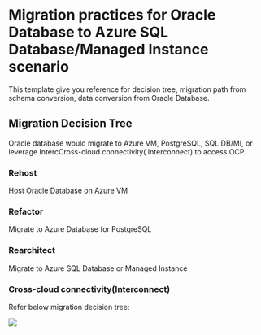 # Migration practices for Oracle Database to Azure SQL Database/Managed Instance scenario

This template give you reference for decision tree, migration path from schema conversion, data conversion from Oracle Database.

## Migration Decision Tree

Oracle database would migrate to Azure VM, PostgreSQL, SQL DB/MI, or leverage IntercCross-cloud connectivity( Interconnect) to access OCP.

### Rehost

Host Oracle Database on Azure VM

### Refactor

Migrate to Azure Database for PostgreSQL

### Rearchitect

Migrate to Azure SQL Database or Managed Instance

### Cross-cloud connectivity(Interconnect)

Refer below migration decision tree:

<IMG SRC="https://github.com/amberz/Azure-Data-Services-Practices/blob/master/Images/OracleMigrationDecisionTree.png" />&nbsp;

